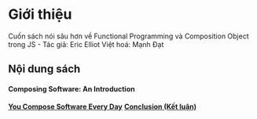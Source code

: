 # Giới thiệu

Cuốn sách nói sâu hơn về Functional Programming và Composition Object trong JS - Tác giả: Eric Elliot
Việt hoá: Mạnh Đạt

## Nội dung sách

#### Composing Software: An Introduction

[**You Compose Software Every Day**](https://github.com/rubysky17/Composing_Function/blob/main/Composing-Software-An-Introduction/You-Compose-sofeware-Every-Day.md)
[**Conclusion (Kết luận)**](https://github.com/rubysky17/Composing_Function/blob/main/Composing-Software-An-Introduction/Conclusion.md)

